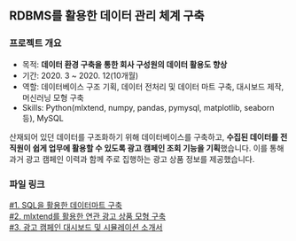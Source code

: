 ## RDBMS를 활용한 데이터 관리 체계 구축

### 프로젝트 개요
- 목적: **데이터 환경 구축을 통한 회사 구성원의 데이터 활용도 향상**
- 기간: 2020. 3 ~ 2020. 12(10개월)
- 역할: 데이터베이스 구조 기획, 데이터 전처리 및 데이터 마트 구축, 대시보드 제작, 머신러닝 모형 구축
- Skills: Python(mlxtend, numpy, pandas, pymysql, matplotlib, seaborn 등), MySQL

산재되어 있던 데이터를 구조화하기 위해 데이터베이스를 구축하고, **수집된 데이터를 전 직원이 쉽게 업무에 활용할 수 있도록 광고 캠페인 조회 기능을 기획**했습니다.
이를 통해 과거 광고 캠페인 이력과 함께 주로 집행하는 광고 상품 정보를 제공했습니다.

### 파일 링크
[#1. SQL을 활용한 데이터마트 구축](https://github.com/hyewon0403/searching-for-advertising-campaigns/blob/master/mainAdStatDaily_naver.sql)\
[#2. mlxtend를 활용한 연관 광고 상품 모형 구축](https://github.com/hyewon0403/searching-for-advertising-campaigns/blob/master/associated_ad_product.ipynb)\
[#3. 광고 캠페인 대시보드 및 시뮬레이션 소개서](https://github.com/hyewon0403/searching-for-advertising-campaigns/blob/master/CPMS%20%EC%A0%9C%EC%95%88%EB%8F%84%EA%B5%AC%20%EC%86%8C%EA%B0%9C%EC%84%9C.pdf)
